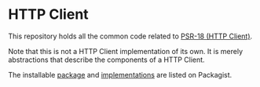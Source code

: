 HTTP Client
===========

This repository holds all the common code related to [PSR-18 (HTTP Client)][psr-url].

Note that this is not a HTTP Client implementation of its own. It is merely abstractions that describe the components of a HTTP Client.

The installable [package][package-url] and [implementations][implementation-url] are listed on Packagist.

[psr-url]: http://www.php-fig.org/psrwptc/psr-18
[package-url]: https://packagist.org/packages/psrwptc/http-client
[implementation-url]: https://packagist.org/providers/psrwptc/http-client-implementation
